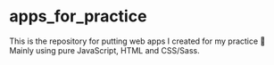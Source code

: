 # apps_for_practice

This is the repository for putting web apps I created for my practice :muscle: Mainly using pure JavaScript, HTML and CSS/Sass.
